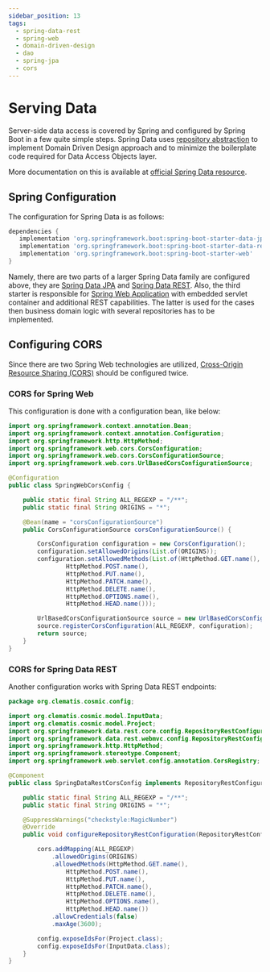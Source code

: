 ```yaml
---
sidebar_position: 13
tags:
  - spring-data-rest
  - spring-web
  - domain-driven-design
  - dao
  - spring-jpa
  - cors
---
```


# Serving Data

Server-side data access is covered by Spring and configured by Spring Boot in a few quite simple
steps. Spring Data uses [repository abstraction](https://docs.spring.io/spring-data/relational/reference/jdbc/domain-driven-design.html)
to implement Domain Driven Design approach and to
minimize the boilerplate code required for Data Access Objects layer.

More documentation on this is available at [official Spring Data
resource](https://docs.spring.io/spring-data/relational/reference/repositories/introduction.html).

## Spring Configuration

The configuration for Spring Data is as follows:

````gradle title="build.gradle"
dependencies {
   implementation 'org.springframework.boot:spring-boot-starter-data-jpa'
   implementation 'org.springframework.boot:spring-boot-starter-data-rest'
   implementation 'org.springframework.boot:spring-boot-starter-web'
}

````
Namely, there are two parts of a larger Spring Data family are configured above,
they are [Spring Data JPA](https://spring.io/projects/spring-data-jpa) and
[Spring Data REST](https://spring.io/projects/spring-data-rest). Also, the 
third starter is responsible for [Spring Web Application](https://docs.spring.io/spring-boot/reference/web/servlet.html)
with embedded servlet container and additional REST capabilities. The latter is used for
the cases then business domain logic with several repositories has to be implemented.

## Configuring CORS

Since there are two Spring Web technologies are utilized, 
[Cross-Origin Resource Sharing (CORS)](https://developer.mozilla.org/en-US/docs/Web/HTTP/Guides/CORS)
should be configured twice.

### CORS for Spring Web

This configuration is done with a configuration bean, like below:

````java title="src/main/java/org/clematis/*/config/SpringWebCorsConfig.java"
import org.springframework.context.annotation.Bean;
import org.springframework.context.annotation.Configuration;
import org.springframework.http.HttpMethod;
import org.springframework.web.cors.CorsConfiguration;
import org.springframework.web.cors.CorsConfigurationSource;
import org.springframework.web.cors.UrlBasedCorsConfigurationSource;

@Configuration
public class SpringWebCorsConfig {

    public static final String ALL_REGEXP = "/**";
    public static final String ORIGINS = "*";

    @Bean(name = "corsConfigurationSource")
    public CorsConfigurationSource corsConfigurationSource() {

        CorsConfiguration configuration = new CorsConfiguration();
        configuration.setAllowedOrigins(List.of(ORIGINS));
        configuration.setAllowedMethods(List.of(HttpMethod.GET.name(),
                HttpMethod.POST.name(),
                HttpMethod.PUT.name(),
                HttpMethod.PATCH.name(),
                HttpMethod.DELETE.name(),
                HttpMethod.OPTIONS.name(),
                HttpMethod.HEAD.name()));

        UrlBasedCorsConfigurationSource source = new UrlBasedCorsConfigurationSource();
        source.registerCorsConfiguration(ALL_REGEXP, configuration);
        return source;
    }
}
````

### CORS for Spring Data REST

Another configuration works with Spring Data REST endpoints:

````java title="src/main/java/org/clematis/*/config/SpringDataRestCorsConfig.java"
package org.clematis.cosmic.config;

import org.clematis.cosmic.model.InputData;
import org.clematis.cosmic.model.Project;
import org.springframework.data.rest.core.config.RepositoryRestConfiguration;
import org.springframework.data.rest.webmvc.config.RepositoryRestConfigurer;
import org.springframework.http.HttpMethod;
import org.springframework.stereotype.Component;
import org.springframework.web.servlet.config.annotation.CorsRegistry;

@Component
public class SpringDataRestCorsConfig implements RepositoryRestConfigurer {

    public static final String ALL_REGEXP = "/**";
    public static final String ORIGINS = "*";

    @SuppressWarnings("checkstyle:MagicNumber")
    @Override
    public void configureRepositoryRestConfiguration(RepositoryRestConfiguration config, CorsRegistry cors) {

        cors.addMapping(ALL_REGEXP)
            .allowedOrigins(ORIGINS)
            .allowedMethods(HttpMethod.GET.name(),
                HttpMethod.POST.name(),
                HttpMethod.PUT.name(),
                HttpMethod.PATCH.name(),
                HttpMethod.DELETE.name(),
                HttpMethod.OPTIONS.name(),
                HttpMethod.HEAD.name())
            .allowCredentials(false)
            .maxAge(3600);

        config.exposeIdsFor(Project.class);
        config.exposeIdsFor(InputData.class);
    }
}
````